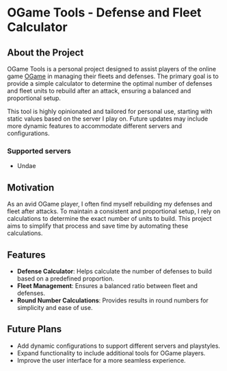 # OGame Tools - Defense and Fleet Calculator

## About the Project

OGame Tools is a personal project designed to assist players of the online game [OGame](https://ogame.org) in managing their fleets and defenses. The primary goal is to provide a simple calculator to determine the optimal number of defenses and fleet units to rebuild after an attack, ensuring a balanced and proportional setup.

This tool is highly opinionated and tailored for personal use, starting with static values based on the server I play on. Future updates may include more dynamic features to accommodate different servers and configurations.

### Supported servers

- Undae

## Motivation

As an avid OGame player, I often find myself rebuilding my defenses and fleet after attacks. To maintain a consistent and proportional setup, I rely on calculations to determine the exact number of units to build. This project aims to simplify that process and save time by automating these calculations.

## Features

- **Defense Calculator**: Helps calculate the number of defenses to build based on a predefined proportion.
- **Fleet Management**: Ensures a balanced ratio between fleet and defenses.
- **Round Number Calculations**: Provides results in round numbers for simplicity and ease of use.

## Future Plans

- Add dynamic configurations to support different servers and playstyles.
- Expand functionality to include additional tools for OGame players.
- Improve the user interface for a more seamless experience.
